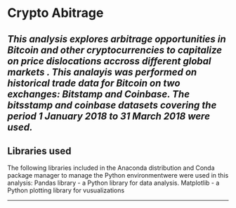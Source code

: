 # Crypto  Abitrage
_This analysis explores arbitrage opportunities in Bitcoin and other cryptocurrencies to capitalize on price dislocations accross different global markets . This analayis was performed on historical trade data for Bitcoin on two exchanges: Bitstamp and Coinbase. The bitsstamp and coinbase datasets covering the period 1 January 2018 to 31 March 2018 were used._
---

## Libraries used

The following libraries included in the Anaconda distribution and Conda package manager to manage the Python environmentwere were used in this analysis: 
Pandas library -  a Python library for data analysis. 
Matplotlib - a Python plotting library for vusualizations  

---

